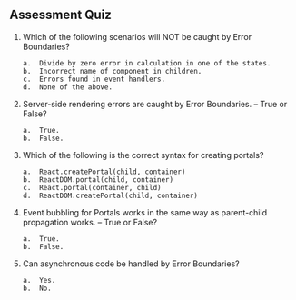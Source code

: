 ## Assessment Quiz

1.	Which of the following scenarios will NOT be caught by Error Boundaries?

        a.	Divide by zero error in calculation in one of the states.
        b.	Incorrect name of component in children.
        c.	Errors found in event handlers. 
        d.	None of the above.


2.	Server-side rendering errors are caught by Error Boundaries. – True or False?

        a.	True.
        b.	False. 



3.	Which of the following is the correct syntax for creating portals?

        a.	React.createPortal(child, container)
        b.	ReactDOM.portal(child, container)
        c.	React.portal(container, child)
        d.	ReactDOM.createPortal(child, container) 


4.	Event bubbling for Portals works in the same way as parent-child propagation works. – True or False?

        a.	True. 
        b.	False. 


5.	Can asynchronous code be handled by Error Boundaries?

        a.	Yes.
        b.	No. 




